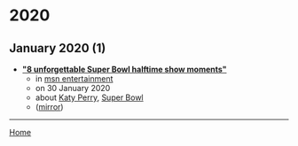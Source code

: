 # 2020

## January 2020 (1)

 - [**"8 unforgettable Super Bowl halftime show moments"**](https://www.msn.com/en-us/entertainment/news/8-unforgettable-super-bowl-halftime-show-moments/vi-BBZuigg)
    - in [msn entertainment](../../publications/msn-entertainment/index.md)
    - on 30 January 2020
    - about [Katy Perry](../../topics/katy-perry/index.md), [Super Bowl](../../topics/super-bowl/index.md)
    - ([mirror](https://web.archive.org/web/*/https://www.msn.com/en-us/entertainment/news/8-unforgettable-super-bowl-halftime-show-moments/vi-BBZuigg))

----

[Home](../index.md)
